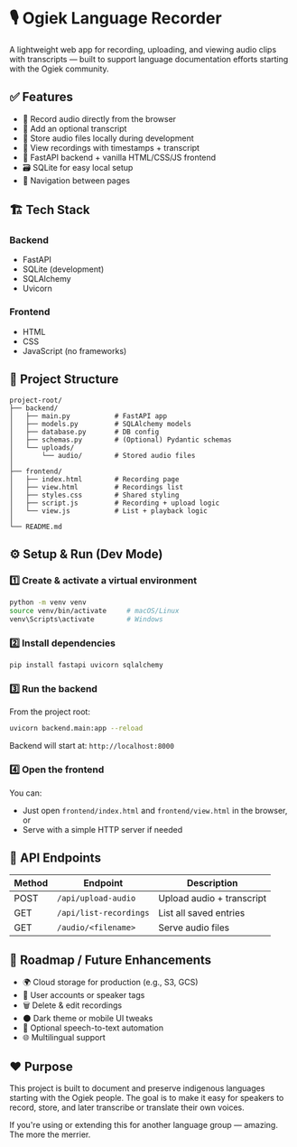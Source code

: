 # 🎙️ Ogiek Language Recorder

A lightweight web app for recording, uploading, and viewing audio clips with transcripts — built to support language documentation efforts starting with the Ogiek community.

## ✅ Features

- 🎤 Record audio directly from the browser
- 📝 Add an optional transcript
- 💾 Store audio files locally during development
- 📜 View recordings with timestamps + transcript
- 🔁 FastAPI backend + vanilla HTML/CSS/JS frontend
- 🗃️ SQLite for easy local setup
- 🧭 Navigation between pages

## 🏗️ Tech Stack

### Backend
- FastAPI
- SQLite (development)
- SQLAlchemy
- Uvicorn

### Frontend
- HTML
- CSS
- JavaScript (no frameworks)

## 🚀 Project Structure

```
project-root/
├── backend/
│   ├── main.py           # FastAPI app
│   ├── models.py         # SQLAlchemy models
│   ├── database.py       # DB config
│   ├── schemas.py        # (Optional) Pydantic schemas
│   └── uploads/
│       └── audio/        # Stored audio files
│
├── frontend/
│   ├── index.html        # Recording page
│   ├── view.html         # Recordings list
│   ├── styles.css        # Shared styling
│   ├── script.js         # Recording + upload logic
│   └── view.js           # List + playback logic
│
└── README.md
```

## ⚙️ Setup & Run (Dev Mode)

### 1️⃣ Create & activate a virtual environment

```bash
python -m venv venv
source venv/bin/activate     # macOS/Linux
venv\Scripts\activate        # Windows
```

### 2️⃣ Install dependencies

```bash
pip install fastapi uvicorn sqlalchemy
```

### 3️⃣ Run the backend

From the project root:

```bash
uvicorn backend.main:app --reload
```

Backend will start at: `http://localhost:8000`

### 4️⃣ Open the frontend

You can:
- Just open `frontend/index.html` and `frontend/view.html` in the browser, or
- Serve with a simple HTTP server if needed

## 📌 API Endpoints

| Method | Endpoint | Description |
|--------|----------|-------------|
| POST | `/api/upload-audio` | Upload audio + transcript |
| GET | `/api/list-recordings` | List all saved entries |
| GET | `/audio/<filename>` | Serve audio files |

## 🎯 Roadmap / Future Enhancements

- 🌍 Cloud storage for production (e.g., S3, GCS)
- 🔐 User accounts or speaker tags
- 🗑️ Delete & edit recordings
- 🌑 Dark theme or mobile UI tweaks
- 🤖 Optional speech-to-text automation
- 🌐 Multilingual support

## ❤️ Purpose

This project is built to document and preserve indigenous languages starting with the Ogiek people. The goal is to make it easy for speakers to record, store, and later transcribe or translate their own voices.

If you're using or extending this for another language group — amazing. The more the merrier.
